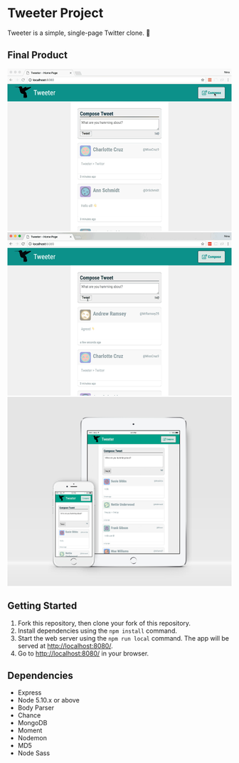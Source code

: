 # Tweeter Project

Tweeter is a simple, single-page Twitter clone. :baby_chick:

## Final Product

!["GIF of Main Process"](https://github.com/ninayujiri/tweeter/blob/master/docs/home.gif?raw=true)
!["GIF of Error Messages"](https://github.com/ninayujiri/tweeter/blob/master/docs/error-message.gif?raw=true)
!["Screenshot of Responsive Views"](https://github.com/ninayujiri/tweeter/blob/master/docs/responsive.jpg?raw=true)

## Getting Started

1. Fork this repository, then clone your fork of this repository.
2. Install dependencies using the `npm install` command.
3. Start the web server using the `npm run local` command. The app will be served at <http://localhost:8080/>.
4. Go to <http://localhost:8080/> in your browser.

## Dependencies

- Express
- Node 5.10.x or above
- Body Parser
- Chance
- MongoDB
- Moment
- Nodemon
- MD5
- Node Sass